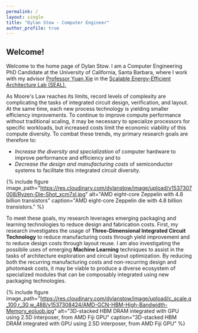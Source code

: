 ```yaml
---
permalink: /
layout: single
title: "Dylan Stow - Computer Engineer"
author_profile: true
---
```


## Welcome!

Welcome to the home page of Dylan Stow. I am a Computer Engineering PhD Candidate at the University of California, Santa Barbara, where I work with my advisor [Professor Yuan Xie](https://www.ece.ucsb.edu/~yuanxie/) in the [Scalable Energy-Efficient Architecture Lab (SEAL).](https://seal.ece.ucsb.edu/)

As Moore's Law reaches its limits, record levels of complexity are complicating the tasks of integrated circuit design, verification, and layout. At the same time, each new process technology is yielding smaller efficiency improvements. To continue to improve compute performance without traditional scaling, it may be necessary to specialize processors for specific workloads, but increased costs limit the economic viability of this compute diversity. To combat these trends, my primary research goals are therefore to:
+ *Increase the diversity and specialization* of computer hardware to improve performance and efficiency and to
+ *Decrease the design and manufacturing costs* of semiconductor systems to facilitate this integrated circuit diversity.

{% include figure image_path="https://res.cloudinary.com/dylanstow/image/upload/v1537307008/Ryzen-Die-Shot_xcm7xl.jpg" alt="AMD eight-core Zeppelin with 4.8 billion transistors" caption="AMD eight-core Zeppelin die with 4.8 billion transistors." %}

To meet these goals, my research leverages emerging packaging and learning technologies to reduce design and fabrication costs. First, my research investigates the usage of **Three-Dimensional Integrated Circuit Technology** to reduce manufacturing costs through yield improvement and to reduce design costs through layout reuse. I am also investigating the possibile uses of emerging **Machine Learning** techniques to assist in the tasks of architecture exploration and circuit layout optimization. By reducing both the recurring manufacturing costs and non-recurring design and photomask costs, it may be viable to produce a diverse ecosystem of specialized modules that can be composably integrated using new packaging technologies.

{% include figure image_path="https://res.cloudinary.com/dylanstow/image/upload/c_scale,q_100,r_30,w_488/v1537308424/AMD-GCN-HBM-High-Bandwidth-Memory_eoluob.jpg" alt="3D-stacked HBM DRAM integrated with GPU using 2.5D interposer, from AMD Fiji GPU" caption="3D-stacked HBM DRAM integrated with GPU using 2.5D interposer, from AMD Fiji GPU" %}
